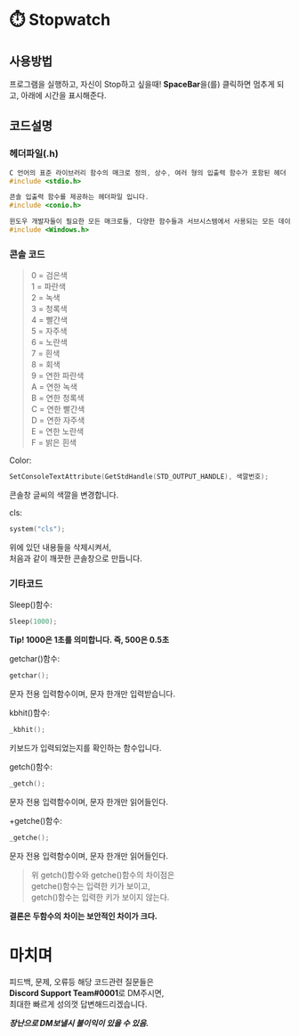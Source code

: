 # ⏱️ Stopwatch

## 사용방법

프로그램을 실행하고, 자신이 Stop하고 싶을때!
**SpaceBar**을(를) 클릭하면 멈추게 되고,
아래에 시간을 표시해준다.

## 코드설명

### 헤더파일(.h)
```C++
C 언어의 표준 라이브러리 함수의 매크로 정의, 상수, 여러 형의 입출력 함수가 포함된 헤더 파일입니다.
#include <stdio.h>

콘솔 입출력 함수를 제공하는 헤더파일 입니다.
#include <conio.h>

윈도우 개발자들이 필요한 모든 매크로들, 다양한 함수들과 서브시스템에서 사용되는 모든 데이터 타입들 그리고 윈도우 API의 함수들을 위한 정의를 포함하는 윈도우의 C 및 C++ 헤더 파일입니다.
#include <Windows.h>
```

### 콘솔 코드

> 0 = 검은색    
> 1 = 파란색    
> 2 = 녹색    
> 3 = 청록색    
> 4 = 빨간색    
> 5 = 자주색    
> 6 = 노란색    
> 7 = 흰색    
> 8 = 회색    
> 9 = 연한 파란색    
> A = 연한 녹색    
> B = 연한 청록색    
> C = 연한 빨간색    
> D = 연한 자주색    
> E = 연한 노란색    
> F = 밝은 흰색    

Color:
```C++
SetConsoleTextAttribute(GetStdHandle(STD_OUTPUT_HANDLE), 색깔번호);
```
콘솔창 글씨의 색깔을 변경합니다.

cls:
```C++
system("cls");
```
위에 있던 내용들을 삭제시켜서,   
처음과 같이 깨끗한 콘솔창으로 만듭니다.

### 기타코드

Sleep()함수:
```C++
Sleep(1000);
```
**Tip! 1000은 1초를 의미합니다. 즉, 500은 0.5초**

getchar()함수:
```C++
getchar();
```
문자 전용 입력함수이며, 문자 한개만 입력받습니다.

kbhit()함수:
```C++
_kbhit();
```
키보드가 입력되었는지를 확인하는 함수입니다.

getch()함수:
```C++
_getch();
```
문자 전용 입력함수이며, 문자 한개만 읽어들인다.   

+getche()함수:
```C++
_getche();
```
문자 전용 입력함수이며, 문자 한개만 읽어들인다.   

> 위 getch()함수와 getche()함수의 차이점은   
> getche()함수는 입력한 키가 보이고,   
> getch()함수는 입력한 키가 보이지 않는다.   

**결론은 두함수의 차이는 보안적인 차이가 크다.**   

# 마치며

피드백, 문제, 오류등 해당 코드관련 질문들은   
**Discord Support Team#0001**로 DM주시면,   
최대한 빠르게 성의껏 답변해드리겠습니다.   

***장난으로 DM보낼시 불이익이 있을 수 있음.***
